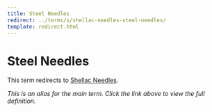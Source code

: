```yaml
---
title: Steel Needles
redirect: ../terms/s/shellac-needles-steel-needles/
template: redirect.html
---
```


# Steel Needles

This term redirects to [Shellac Needles](../terms/s/shellac-needles-steel-needles/).

*This is an alias for the main term. Click the link above to view the full definition.*
